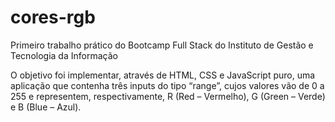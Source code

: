 # cores-rgb
Primeiro trabalho prático do Bootcamp Full Stack do Instituto de Gestão e Tecnologia da Informação

O objetivo foi implementar, através de HTML, CSS e JavaScript puro, 
uma aplicação que contenha três inputs do tipo “range”, 
cujos valores vão de 0 a 255 e representem, 
respectivamente, R (Red – Vermelho), G (Green – Verde) e B (Blue – Azul). 
